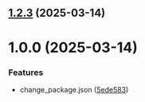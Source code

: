 ## [1.2.3](https://github.com/tanuha228/git-extended/compare/v1.0.0...v1.2.3) (2025-03-14)



# 1.0.0 (2025-03-14)


### Features

* change_package.json ([5ede583](https://github.com/tanuha228/git-extended/commit/5ede583f964d7764d8f4d0398e36a75e4d861edb))



